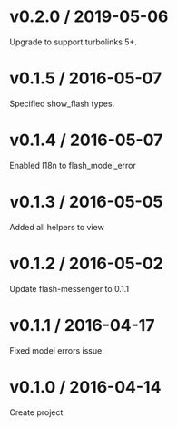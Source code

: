 # v0.2.0 / 2019-05-06

Upgrade to support turbolinks 5+.

# v0.1.5 / 2016-05-07

Specified show_flash types.

# v0.1.4 / 2016-05-07

Enabled I18n to flash_model_error

# v0.1.3 / 2016-05-05

Added all helpers to view

# v0.1.2 / 2016-05-02

Update flash-messenger to 0.1.1

# v0.1.1 / 2016-04-17

Fixed model errors issue.

# v0.1.0 / 2016-04-14

Create project
